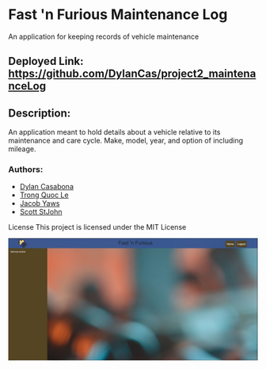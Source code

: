 # Fast 'n Furious Maintenance Log

An application for keeping records of vehicle maintenance

## Deployed Link: https://github.com/DylanCas/project2_maintenanceLog 

## Description:

An application meant to hold details about a vehicle relative to its maintenance and care cycle. Make, model, year, and option of including mileage.

### Authors:

- <a href="mailto:djcasabona12@gmail.com">Dylan Casabona</a>
- <a href="mailto:change1098@gmail.com">Trong Quoc Le</a>
- <a href="mailto:jacobyaws@gmail.com">Jacob Yaws</a>
- <a href="mailto:scottst.89@gmail.com">Scott StJohn</a>

License
This project is licensed under the MIT License


![fast and furious](public/images/FastnFurious.JPG)